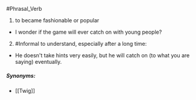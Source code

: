 #Phrasal_Verb

1. to became fashionable or popular

- I wonder if the game will ever catch on with young people?

2. #Informal
to understand, especially after a long time:

- He doesn't take hints very easily, but he will catch on (to what you are saying) eventually.

##### Synonyms:
- [[Twig]]